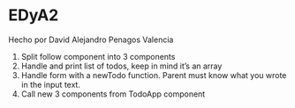 # EDyA2
Hecho por David Alejandro Penagos Valencia

1. Split follow component into 3 
components
2. Handle and print list of todos, 
keep in mind it’s an array
3. Handle form with a newTodo
function. Parent must know 
what you wrote in the input 
text.
4. Call new 3 components from 
TodoApp component

